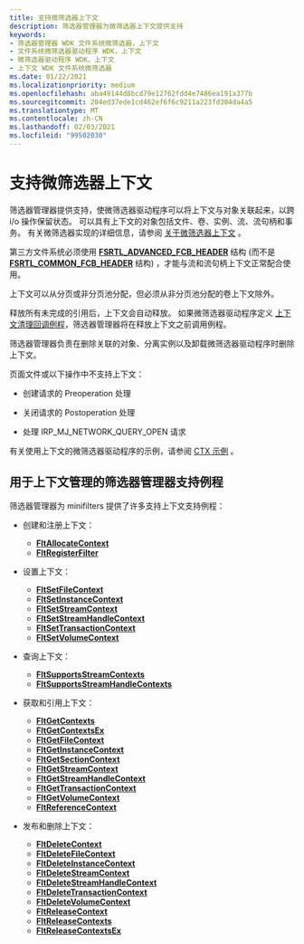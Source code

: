 ```yaml
---
title: 支持微筛选器上下文
description: 筛选器管理器为微筛选器上下文提供支持
keywords:
- 筛选器管理器 WDK 文件系统微筛选器，上下文
- 文件系统微筛选器驱动程序 WDK，上下文
- 微筛选器驱动程序 WDK，上下文
- 上下文 WDK 文件系统微筛选器
ms.date: 01/22/2021
ms.localizationpriority: medium
ms.openlocfilehash: aba49144d8bcd79e12762fdd4e7486ea191a377b
ms.sourcegitcommit: 204ed37ede1cd462ef6f6c9211a223fd304da4a5
ms.translationtype: MT
ms.contentlocale: zh-CN
ms.lasthandoff: 02/03/2021
ms.locfileid: "99502030"
---
```

# <a name="supporting-minifilter-contexts"></a>支持微筛选器上下文

筛选器管理器提供支持，使微筛选器驱动程序可以将上下文与对象关联起来，以跨 i/o 操作保留状态。 可以具有上下文的对象包括文件、卷、实例、流、流句柄和事务。 有关微筛选器实现的详细信息，请参阅 [关于微筛选器上下文](managing-contexts-in-a-minifilter-driver.md) 。

第三方文件系统必须使用 [**FSRTL_ADVANCED_FCB_HEADER**](/windows-hardware/drivers/ddi/ntifs/ns-ntifs-_fsrtl_advanced_fcb_header) 结构 (而不是 [**FSRTL_COMMON_FCB_HEADER**](/windows-hardware/drivers/ddi/ntifs/ns-ntifs-_fsrtl_common_fcb_header) 结构) ，才能与流和流句柄上下文正常配合使用。

上下文可以从分页或非分页池分配，但必须从非分页池分配的卷上下文除外。

释放所有未完成的引用后，上下文会自动释放。 如果微筛选器驱动程序定义 [上下文清理回调例程](/windows-hardware/drivers/ddi/fltkernel/nc-fltkernel-pflt_context_cleanup_callback)，筛选器管理器将在释放上下文之前调用例程。

筛选器管理器负责在删除关联的对象、分离实例以及卸载微筛选器驱动程序时删除上下文。

页面文件或以下操作中不支持上下文：

- 创建请求的 Preoperation 处理

- 关闭请求的 Postoperation 处理

- 处理 IRP_MJ_NETWORK_QUERY_OPEN 请求

有关使用上下文的微筛选器驱动程序的示例，请参阅 [CTX 示例](https://github.com/microsoft/Windows-driver-samples/tree/master/filesys/miniFilter/ctx) 。

## <a name="filter-manager-support-routines-for-context-management"></a>用于上下文管理的筛选器管理器支持例程

筛选器管理器为 minifilters 提供了许多支持上下文支持例程：

- 创建和注册上下文：

  - [**FltAllocateContext**](/windows-hardware/drivers/ddi/fltkernel/nf-fltkernel-fltallocatecontext)
  - [**FltRegisterFilter**](/windows-hardware/drivers/ddi/fltkernel/nf-fltkernel-fltregisterfilter)

- 设置上下文：

  - [**FltSetFileContext**](/windows-hardware/drivers/ddi/fltkernel/nf-fltkernel-fltsetfilecontext)
  - [**FltSetInstanceContext**](/windows-hardware/drivers/ddi/fltkernel/nf-fltkernel-fltsetinstancecontext)
  - [**FltSetStreamContext**](/windows-hardware/drivers/ddi/fltkernel/nf-fltkernel-fltsetstreamcontext)
  - [**FltSetStreamHandleContext**](/windows-hardware/drivers/ddi/fltkernel/nf-fltkernel-fltsetstreamhandlecontext)
  - [**FltSetTransactionContext**](/windows-hardware/drivers/ddi/fltkernel/nf-fltkernel-fltsettransactioncontext)
  - [**FltSetVolumeContext**](/windows-hardware/drivers/ddi/fltkernel/nf-fltkernel-fltsetvolumecontext)

- 查询上下文：

  - [**FltSupportsStreamContexts**](/windows-hardware/drivers/ddi/fltkernel/nf-fltkernel-fltsupportsstreamcontexts)
  - [**FltSupportsStreamHandleContexts**](/windows-hardware/drivers/ddi/fltkernel/nf-fltkernel-fltsupportsstreamhandlecontexts)

- 获取和引用上下文：

  - [**FltGetContexts**](/windows-hardware/drivers/ddi/fltkernel/nf-fltkernel-fltgetcontexts)
  - [**FltGetContextsEx**](/windows-hardware/drivers/ddi/fltkernel/nf-fltkernel-fltgetcontextsex)
  - [**FltGetFileContext**](/windows-hardware/drivers/ddi/fltkernel/nf-fltkernel-fltgetfilecontext)
  - [**FltGetInstanceContext**](/windows-hardware/drivers/ddi/fltkernel/nf-fltkernel-fltgetinstancecontext)
  - [**FltGetSectionContext**](/windows-hardware/drivers/ddi/fltkernel/nf-fltkernel-fltgetsectioncontext)
  - [**FltGetStreamContext**](/windows-hardware/drivers/ddi/fltkernel/nf-fltkernel-fltgetstreamcontext)
  - [**FltGetStreamHandleContext**](/windows-hardware/drivers/ddi/fltkernel/nf-fltkernel-fltgetstreamhandlecontext)
  - [**FltGetTransactionContext**](/windows-hardware/drivers/ddi/fltkernel/nf-fltkernel-fltgettransactioncontext)
  - [**FltGetVolumeContext**](/windows-hardware/drivers/ddi/fltkernel/nf-fltkernel-fltgetvolumecontext)
  - [**FltReferenceContext**](/windows-hardware/drivers/ddi/fltkernel/nf-fltkernel-fltreferencecontext)

- 发布和删除上下文：

  - [**FltDeleteContext**](/windows-hardware/drivers/ddi/fltkernel/nf-fltkernel-fltdeletecontext)
  - [**FltDeleteFileContext**](/windows-hardware/drivers/ddi/fltkernel/nf-fltkernel-fltdeletefilecontext)
  - [**FltDeleteInstanceContext**](/windows-hardware/drivers/ddi/fltkernel/nf-fltkernel-fltdeleteinstancecontext)
  - [**FltDeleteStreamContext**](/windows-hardware/drivers/ddi/fltkernel/nf-fltkernel-fltdeletestreamcontext)
  - [**FltDeleteStreamHandleContext**](/windows-hardware/drivers/ddi/fltkernel/nf-fltkernel-fltdeletestreamhandlecontext)
  - [**FltDeleteTransactionContext**](/windows-hardware/drivers/ddi/fltkernel/nf-fltkernel-fltdeletetransactioncontext)
  - [**FltDeleteVolumeContext**](/windows-hardware/drivers/ddi/fltkernel/nf-fltkernel-fltdeletevolumecontext)
  - [**FltReleaseContext**](/windows-hardware/drivers/ddi/fltkernel/nf-fltkernel-fltreleasecontext)
  - [**FltReleaseContexts**](/windows-hardware/drivers/ddi/fltkernel/nf-fltkernel-fltreleasecontexts)
  - [**FltReleaseContextsEx**](/windows-hardware/drivers/ddi/fltkernel/nf-fltkernel-fltreleasecontextsex)
